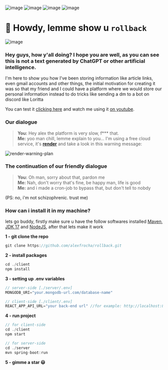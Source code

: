 ![image](https://img.shields.io/badge/springboot-blue) ![image](https://img.shields.io/badge/java-orange) ![image](https://img.shields.io/badge/typescript-blue) ![image](https://img.shields.io/badge/react-blue) 
# 👋 Howdy, lemme show u `rollback`

![image](https://github.com/alexfrocha/rollback/assets/107084445/060db954-7062-4803-a410-60166774fd6e)

### Hey guys, how y'all doing? I hope you are well, as you can see this is not a text generated by ChatGPT or other artificial intelligence.

I'm here to show you how I've been storing information like article links, even gmail accounts and other things, the initial motivation for creating it was so that my friend and I could have a platform where we would store our personal information instead to do tricks like sending a dm to a bot on discord like Loritta

You can test it <a href="https://rollback-e8zs.onrender.com/">clicking here</a> and watch me using it <a href="https://www.youtube.com/watch?v=cRqlp8pHFjA">on youtube</a>.

### Our dialogue
> **You:** Hey alex the platform is very slow, f*** that. </br>
> **Me:** yoo man chill, lemme explain to you... I'm using a free cloud service, it's <a href="https://render.com/">**render**</a> and take a look in this warning message: </br>

![render-warning-plan](https://github.com/alexfrocha/rollback/assets/107084445/0723a411-c03e-4e1e-aa2e-681e2f2658ac)

### The continuation of our friendly dialogue
> **You:** Oh man, sorry about that, pardon me </br>
> **Me:** Nah, don't worry that's fine, be happy man, life is good </br>
> **Me:** and i made a cron-job to bypass that, but don't tell to nobdy

(PS: no, i'm not schizophrenic. trust me)


### How can i install it in my machine?
lets go buddy, firstly make sure u have the follow softwares installed <a href="https://maven.apache.org/">Maven</a>, <a href="https://www.oracle.com/java/technologies/javase/jdk17-archive-downloads.html">JDK 17</a> and <a href="https://nodejs.org/en">NodeJS</a>, after that lets make it work

**1 - git clone the repo**
```js
git clone https://github.com/alexfrocha/rollback.git
```

**2 - install packages**
```js
cd ./client
npm install
```

**3 - setting up .env variables**
```js
// server-side [./server/.env]
MONGODB_URI="your.mongodb-url.com/database-name"

// client-side [./client/.env]
REACT_APP_API_URL="your back-end url" //for example: http://localhost:8080, but dont put the final "/", remove that
```

**4 - run project**
```js
// for client-side
cd ./client
npm start

// for server-side
cd ./server
mvn spring-boot:run
```

**5 - gimme a star 😃**

